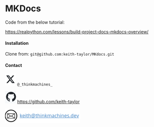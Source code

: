 # MKDocs

Code from the below tutorial:

https://realpython.com/lessons/build-project-docs-mkdocs-overview/

#### Installation

Clone from: `git@github.com:keith-taylor/MKdocs.git`

#### Contact

![twitter](img/twitter.png) `@_thinkmachines_`

![github](img/github.png) https://github.com/keith-taylor 

![](img/email.png) 

 

